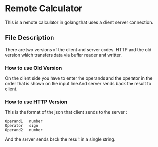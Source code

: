 # Remote Calculator

This is a remote calculator in golang that uses a client server connection.

## File Description

There are two versions of the client and server codes. HTTP and the old version which transfers data via buffer reader and writter.

### How to use Old Version

On the client side you have to enter the operands and the operator in the order that is shown on the input line.And server sends back the result to client.

### How to use HTTP Version

This is the format of the json that client sends to the server :
```
Operand1 : number
Operator : sign
Operand2 : number
```

And the server sends back the result in a single string.

